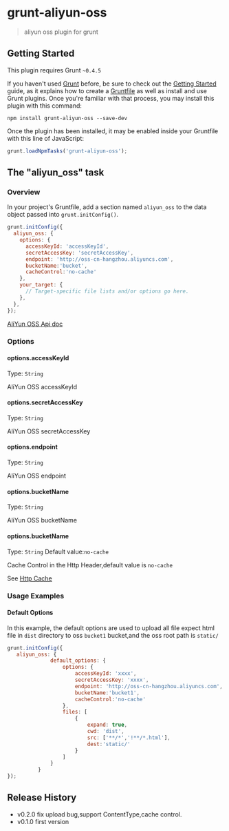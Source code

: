 # grunt-aliyun-oss

> aliyun oss plugin for grunt

## Getting Started
This plugin requires Grunt `~0.4.5`

If you haven't used [Grunt](http://gruntjs.com/) before, be sure to check out the [Getting Started](http://gruntjs.com/getting-started) guide, as it explains how to create a [Gruntfile](http://gruntjs.com/sample-gruntfile) as well as install and use Grunt plugins. Once you're familiar with that process, you may install this plugin with this command:

```shell
npm install grunt-aliyun-oss --save-dev
```

Once the plugin has been installed, it may be enabled inside your Gruntfile with this line of JavaScript:

```js
grunt.loadNpmTasks('grunt-aliyun-oss');
```

## The "aliyun_oss" task

### Overview
In your project's Gruntfile, add a section named `aliyun_oss` to the data object passed into `grunt.initConfig()`.

```js
grunt.initConfig({
  aliyun_oss: {
    options: {
      accessKeyId: 'accessKeyId',
      secretAccessKey: 'secretAccessKey',
      endpoint: 'http://oss-cn-hangzhou.aliyuncs.com',
      bucketName:'bucket',
      cacheControl:'no-cache'
    },
    your_target: {
      // Target-specific file lists and/or options go here.
    },
  },
});
```

[AliYun OSS Api doc](http://doc.oss.aliyuncs.com/)
### Options

#### options.accessKeyId
Type: `String`

AliYun OSS accessKeyId 

#### options.secretAccessKey
Type: `String`

AliYun OSS secretAccessKey  

#### options.endpoint
Type: `String`

AliYun OSS endpoint  

#### options.bucketName
Type: `String`

AliYun OSS bucketName  

#### options.bucketName
Type: `String` Default value:`no-cache`

Cache Control in the Http Header,default value is `no-cache`

See [Http Cache](https://developers.google.com/web/fundamentals/performance/optimizing-content-efficiency/http-caching)


### Usage Examples

#### Default Options
In this example, the default options are used to upload all file expect html file in `dist` directory to oss `bucket1` bucket,and the oss root path is `static/`

```js
grunt.initConfig({
   aliyun_oss: {
              default_options: {
                  options: {
                      accessKeyId: 'xxxx',
                      secretAccessKey: 'xxxx',
                      endpoint: 'http://oss-cn-hangzhou.aliyuncs.com',
                      bucketName:'bucket1',
                      cacheControl:'no-cache'
                  },
                  files: [
                      {
                          expand: true,
                          cwd: 'dist',
                          src: ['**/*','!**/*.html'],
                          dest:'static/'
                      }
                  ]
              }
          }
});
```



## Release History
- v0.2.0 fix upload bug,support ContentType,cache control.
- v0.1.0 first version
